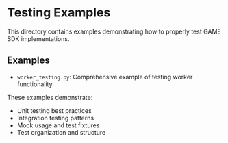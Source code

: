 # Testing Examples

This directory contains examples demonstrating how to properly test GAME SDK implementations.

## Examples

- `worker_testing.py`: Comprehensive example of testing worker functionality

These examples demonstrate:
- Unit testing best practices
- Integration testing patterns
- Mock usage and test fixtures
- Test organization and structure
